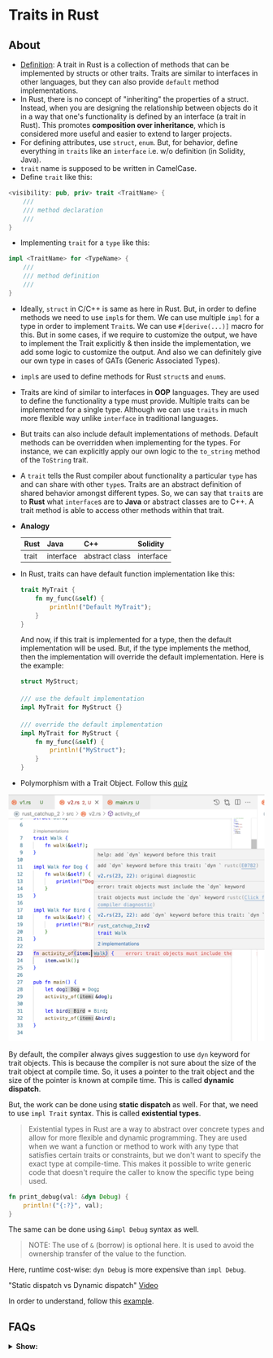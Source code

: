 # Traits in Rust

## About

- <u>Definition</u>: A trait in Rust is a collection of methods that can be implemented by structs or other traits. Traits are similar to interfaces in other languages, but they can also provide `default` method implementations.
- In Rust, there is no concept of "inheriting" the properties of a struct. Instead, when you are designing the relationship between objects do it in a way that one's functionality is defined by an interface (a trait in Rust). This promotes **composition over inheritance**, which is considered more useful and easier to extend to larger projects.
- For defining attributes, use `struct`, `enum`. But, for behavior, define everything in `traits` like an `interface` i.e. w/o definition (in Solidity, Java).
- `trait` name is supposed to be written in CamelCase.
- Define `trait` like this:

```rs
<visibility: pub, priv> trait <TraitName> {
    ///
    /// method declaration
    ///
}
```

- Implementing `trait` for a `type` like this:

```rs
impl <TraitName> for <TypeName> {
    ///
    /// method definition
    ///
}
```

- Ideally, `struct` in C/C++ is same as here in Rust. But, in order to define methods we need to use `impl`s for them. We can use multiple `impl` for a type in order to implement `Trait`s. We can use `#[derive(...)]` macro for this. But in some cases, if we require to customize the output, we have to implement the Trait explicitly & then inside the implementation, we add some logic to customize the output. And also we can definitely give our own type in cases of GATs (Generic Associated Types).
- `impl`s are used to define methods for Rust `struct`s and `enum`s.
- Traits are kind of similar to interfaces in **OOP** languages. They are used to define the functionality a type must provide. Multiple traits can be implemented for a single type. Although we can use `traits` in much more flexible way unlike `interface` in traditional languages.
- But traits can also include default implementations of methods. Default methods can be overridden when implementing for the types. For instance, we can explicitly apply our own logic to the `to_string` method of the `ToString` trait.
- A `trait` tells the Rust compiler about functionality a particular `type` has and can share with other `type`s. Traits are an abstract definition of shared behavior amongst different types. So, we can say that `trait`s are to **Rust** what `interface`s are to **Java** or abstract classes are to C++. A trait method is able to access other methods within that trait.
- **Analogy**

  | Rust  | Java      | C++            | Solidity  |
  | ----- | --------- | -------------- | --------- |
  | trait | interface | abstract class | interface |

- In Rust, traits can have default function implementation like this:

  ```rust
  trait MyTrait {
      fn my_func(&self) {
          println!("Default MyTrait");
      }
  }
  ```

  And now, if this trait is implemented for a type, then the default implementation will be used. But, if the type implements the method, then the implementation will override the default implementation. Here is the example:

  ```rust
  struct MyStruct;

  /// use the default implementation
  impl MyTrait for MyStruct {}

  /// override the default implementation
  impl MyTrait for MyStruct {
      fn my_func(&self) {
          println!("MyStruct");
      }
  }
  ```

- Polymorphism with a Trait Object. Follow this [quiz](../../rust-catchups/rust_catchup_2/)

![](../../img/polymorphism_using_trait.png)

By default, the compiler always gives suggestion to use `dyn` keyword for trait objects. This is because the compiler is not sure about the size of the trait object at compile time. So, it uses a pointer to the trait object and the size of the pointer is known at compile time. This is called **dynamic dispatch**.

But, the work can be done using **static dispatch** as well. For that, we need to use `impl Trait` syntax. This is called **existential types**.

> Existential types in Rust are a way to abstract over concrete types and allow for more flexible and dynamic programming. They are used when we want a function or method to work with any type that satisfies certain traits or constraints, but we don't want to specify the exact type at compile-time. This makes it possible to write generic code that doesn't require the caller to know the specific type being used.

```rs
fn print_debug(val: &dyn Debug) {
    println!("{:?}", val);
}
```

The same can be done using `&impl Debug` syntax as well.

> NOTE: The use of `&` (borrow) is optional here. It is used to avoid the ownership transfer of the value to the function.

Here, runtime cost-wise: `dyn Debug` is more expensive than `impl Debug`.

"Static dispatch vs Dynamic dispatch" [Video](https://youtu.be/CHRNj5oubwc)

In order to understand, follow this [example](./traits_14.rs).

## FAQs

<details>
<summary><b>Show:</b></summary>

### Q. Why GAT is required when we have Associated Types?

> GAT: Generic Associated Types

It is required in this condition:

![](../../img/gat_required.png)

Here, we are trying to implement the `Number` struct with different types. But, the compiler is not able to understand which type to use for `Output` type. So, we need to use GAT here.

### Q. What is the difference between "Static dispatch" & "Dynamic dispatch"?

Sure, let's dive into the concepts of static dispatch and dynamic dispatch in Rust. We'll use both simple visuals and emojis to make the concept clearer.

#### 1. **Static Dispatch**

Static dispatch occurs when the compiler knows at compile time which function you're calling. This is typically achieved with generics and traits in Rust.

Let's visualize static dispatch using emojis. Imagine we have a couple of different emoji characters, and they all need to "speak". Here's our cast:

🐶 - Dog
🐱 - Cat

In Rust, we can define a trait called `Speak` that these characters can implement:

```rust
trait Speak {
    fn speak(&self);
}
```

The 🐶 and 🐱 can have their own implementations of `speak`.

```rust
struct Dog;
struct Cat;

impl Speak for Dog {
    fn speak(&self) {
        println!("Woof!");
    }
}

impl Speak for Cat {
    fn speak(&self) {
        println!("Meow!");
    }
}
```

Now, let's create a function that takes a generic `T` where `T` implements the `Speak` trait:

```rust
fn make_speak<T: Speak>(character: T) {
    character.speak();
}
```

When we call `make_speak(Dog)` or `make_speak(Cat)`, the compiler knows exactly which implementation of `speak` to call. This is static dispatch. The compiler decides at compile time which method to call, resulting in fast, inline calls.

#### 2. **Dynamic Dispatch**

Dynamic dispatch occurs when the compiler doesn't know at compile time which function you're calling. Instead, it uses a vtable (a table of function pointers) to decide at runtime. This is typically achieved with trait objects in Rust.

Continuing our emoji story, let's say we now have a box 📦 that can contain either a 🐶 or a 🐱, and we want it to "speak". We don't know what's in the box until runtime, so we can't use static dispatch here.

In Rust, we can define a trait object by using a box:

```rust
/// Use this because of borrowing nature
/// This is a dynamic dispatch which is using borrowing
fn make_speak_dyn(animal: &dyn Speak) {
    animal.speak();
}

/// Avoid this because of ownership transfer
/// This is a dynamic dispatch which is taking ownership of the object
fn make_speak_box(animal: Box<dyn Speak>) {
    animal.speak();
}
```

When we call `make_speak_box(Box::new(Dog))` or `make_speak_box(Box::new(Cat))`, the compiler uses a vtable to look up the correct `speak` method at runtime. This is dynamic dispatch. It's a bit slower and uses more memory than static dispatch because of the overhead of the vtable and the heap allocation.

---

**Major Differences**

- **Compile Time vs Runtime**: Static dispatch decides which method to call at compile time, while dynamic dispatch decides at runtime.
- **Performance**: Static dispatch can inline function calls, leading to potentially better performance. Dynamic dispatch has some overhead due to the vtable and heap allocation.
- **Flexibility**: Dynamic dispatch is more flexible because it allows you to decide behavior at runtime. Static dispatch requires that you know the types at compile time.
- **Memory Usage**: Dynamic dispatch uses more memory due to heap allocations and the vtable.

### Q. Are these 2 codes same?

**Implementation-1**:

```rust
fn make_speak<T>(animal: &T)
where
    T: Speak,
{
    animal.speak();
}
```

**Implementation-2**:

```rust
fn make_speak_2(animal: &impl Speak) {
    animal.speak();
}
```

===

Yes, both of these implementations in Rust are functionally the same. They both define a function that takes a reference to some type that implements the `Speak` trait, and then calls the `speak` method on that type.

Implementation-1 uses a trait bound with a `where` clause:

```rust
fn make_speak<T>(animal: &T)
where
    T: Speak,
{
    animal.speak();
}
```

In this case, `T` is a type parameter that can represent any type. The `where` clause is used to specify that `T` must implement the `Speak` trait.

Implementation-2 uses an `impl Trait` syntax:

```rust
fn make_speak_2(animal: &impl Speak) {
    animal.speak();
}
```

> Here, `impl Speak` is a shorthand for "some type that implements the `Speak` trait", and is often used when the exact type is either unimportant or unknown.

Both of these are examples of static dispatch, as the exact method to call (`speak`) is known at compile time. The choice between them often comes down to personal or project style preferences. They both provide the same functionality, so you can use whichever one you find more readable or intuitive.

### Q. Is zero-cost abstraction possible in Rust?

Yes! It is possible to write high level code using Generics, Traits so that it performs as if it was written in low level code.

**Zero-Cost Abstraction** 🏗️🚀:

Imagine a fantastic building tool (🏗️) that lets you construct a building as easily as stacking blocks. Even though you're working at a high level (stacking blocks), the end result is a strong, efficient building that could stand up to any professional construction (🚀). This is the essence of zero-cost abstraction: you're working with high-level code, but the end result is as efficient as if you'd written it in low-level code.

### Q. Why do we need "zero-cost abstraction"?

In the realm of programming, we continually seek a balance between two crucial aspects: high performance and developer friendliness.

Performance often demands the precision and control of low-level languages, while developer friendliness typically favors the abstraction and simplicity of high-level languages. The challenge lies in achieving both in our software products. But how can we bridge this gap?

Enter Rust: a language that boldly promises to deliver both. The secret lies in a powerful concept known as "Zero-Cost Abstractions."

Zero-cost abstractions in Rust allow developers to write high-level code without sacrificing performance. This means you can enjoy the simplicity and readability of high-level programming while the end result runs as efficiently as if you'd written it in a low-level language.

In essence, Rust offers the best of both worlds. It's a testament to the power of modern programming languages and their ability to marry performance with developer friendliness. Stay tuned as we dive deeper into this fascinating subject. #rustlang #zerocostabstractions #programming #softwaredevelopment

### Q. "How does the concept of 'zero-cost abstraction' relate to 'static dispatch' and 'dynamic dispatch' in the context of Rust programming?"?

Absolutely! Let's summarize this with visuals and emojis:

1. **Zero-Cost Abstraction with Static Dispatch** 🎉🐶🦴🐱🐟:

   Imagine planning a party (🎉) where you already know exactly who's coming: a Dog (🐶) and a Cat (🐱). You know what each guest likes: the Dog likes bones (🦴) and the Cat likes fish (🐟). You prepare these things ahead of time. When the party starts, you can immediately give each guest what they like without having to ask or look it up. This is like static dispatch in Rust, where the Rust compiler knows at compile time exactly what function to call for each type. This leads to highly optimized, efficient code (fast party handouts), demonstrating zero-cost abstraction.

2. **Zero-Cost Abstraction with Dynamic Dispatch** 🎊📦🦴🐟🍒:

   Now imagine a surprise party (🎊) where guests could be anyone. You prepare a variety of items 🦴🐟🍒. When a guest arrives, you have to check a list to see what they like. This is like dynamic dispatch in Rust, where the Rust compiler doesn't know which function to call at compile time and has to use a vtable to look it up at runtime. There's a bit of overhead (checking the list), so it's not exactly zero-cost.

In conclusion, static dispatch in Rust is like knowing your party guests in advance and preparing everything they like: it leads to efficient, optimized code that demonstrates zero-cost abstraction. On the other hand, dynamic dispatch is like hosting a surprise party where you have to check a list to see what each guest likes: it's more flexible, but comes with a slight overhead. However, Rust's design tries to minimize this overhead as much as possible to get close to the ideal of zero-cost abstraction.

</details>
